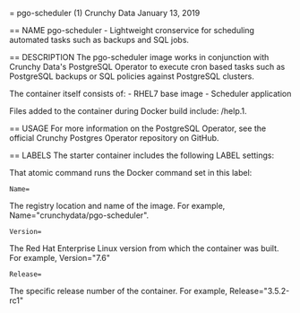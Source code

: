 = pgo-scheduler (1)
Crunchy Data
January 13, 2019

== NAME
pgo-scheduler - Lightweight cronservice for scheduling automated tasks such as backups and SQL 
jobs.

== DESCRIPTION
The pgo-scheduler image works in conjunction with Crunchy Data's PostgreSQL Operator to execute cron 
based tasks such as PostgreSQL backups or SQL policies against PostgreSQL clusters.

The container itself consists of:
    - RHEL7 base image
    - Scheduler application

Files added to the container during Docker build include: /help.1.

== USAGE
For more information on the PostgreSQL Operator, see the official Crunchy Postgres Operator repository on GitHub.

== LABELS
The starter container includes the following LABEL settings:

That atomic command runs the Docker command set in this label:

`Name=`

The registry location and name of the image. For example, Name="crunchydata/pgo-scheduler".

`Version=`

The Red Hat Enterprise Linux version from which the container was built. For example, Version="7.6"

`Release=`

The specific release number of the container. For example, Release="3.5.2-rc1"
